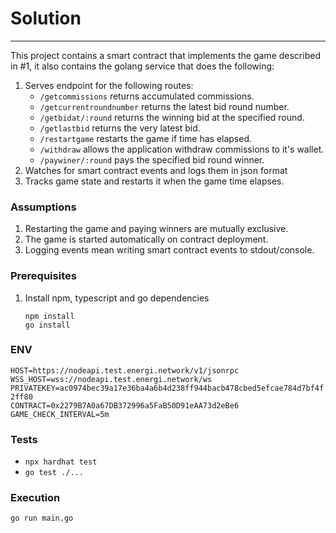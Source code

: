 # Solution
***
This project contains a smart contract that implements the game described in #1, it also contains the golang service that does the following:
1. Serves endpoint for the following routes:
   - `/getcommissions` returns accumulated commissions.
   - `/getcurrentroundnumber` returns the latest bid round number.
   - `/getbidat/:round` returns the winning bid at the specified round.
   - `/getlastbid` returns the very latest bid.
   - `/restartgame` restarts the game if time has elapsed.
   - `/withdraw` allows the application withdraw commissions to it's wallet.
   - `/paywiner/:round` pays the specified bid round winner.
2. Watches for smart contract events and logs them in json format
3. Tracks game state and restarts it when the game time elapses.

### Assumptions
1. Restarting the game and paying winners are mutually exclusive.
2. The game is started automatically on contract deployment.
3. Logging events mean writing smart contract events to stdout/console. 

### Prerequisites

1. Install npm, typescript and go dependencies  
   
   `npm install`  
   `go install`

### ENV
`HOST=https://nodeapi.test.energi.network/v1/jsonrpc`  
`WSS_HOST=wss://nodeapi.test.energi.network/ws`  
`PRIVATEKEY=ac0974bec39a17e36ba4a6b4d238ff944bacb478cbed5efcae784d7bf4f2ff80`  
`CONTRACT=0x2279B7A0a67DB372996a5FaB50D91eAA73d2eBe6`  
`GAME_CHECK_INTERVAL=5m`  

### Tests

   - `npx hardhat test`
   - `go test ./...`

### Execution

`go run main.go`



